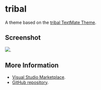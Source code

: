 # tribal

A theme based on the [tribal TextMate Theme](http://colorsublime.com/theme/tribal).


## Screenshot
![](https://raw.githubusercontent.com/gerane/VSCodeThemes/master/gerane.Theme-tribal/screenshot.png).


## More Information
* [Visual Studio Marketplace](https://marketplace.visualstudio.com/items/gerane.Theme-tribal).
* [GitHub repository](https://github.com/gerane/VSCodeThemes).
